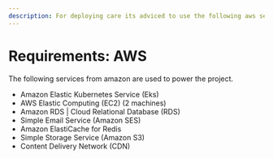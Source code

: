 ```yaml
---
description: For deploying care its adviced to use the following aws services
---
```


# Requirements: AWS

The following services from amazon are used to power the project. 

* Amazon Elastic Kubernetes Service \(Eks\)
* AWS Elastic Computing \(EC2\) \(2 machines\) 
* Amazon RDS \| Cloud Relational Database \(RDS\)
* Simple Email Service \(Amazon SES\)
* Amazon ElastiCache for Redis
* Simple Storage Service \(Amazon S3\)
* Content Delivery Network \(CDN\) 

